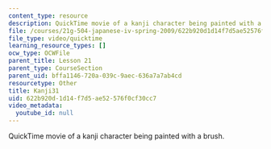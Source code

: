 ```yaml
---
content_type: resource
description: QuickTime movie of a kanji character being painted with a brush.
file: /courses/21g-504-japanese-iv-spring-2009/622b920d1d14f7d5ae52576f0cf30cc7_Kanji31.mov
file_type: video/quicktime
learning_resource_types: []
ocw_type: OCWFile
parent_title: Lesson 21
parent_type: CourseSection
parent_uid: bffa1146-720a-039c-9aec-636a7a7ab4cd
resourcetype: Other
title: Kanji31
uid: 622b920d-1d14-f7d5-ae52-576f0cf30cc7
video_metadata:
  youtube_id: null
---
```

QuickTime movie of a kanji character being painted with a brush.